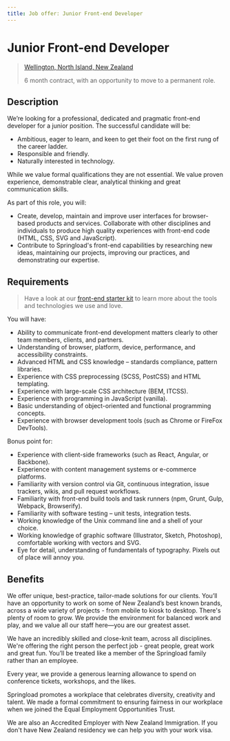 ```yaml
---
title: Job offer: Junior Front-end Developer
---
```


# Junior Front-end Developer

> [Wellington, North Island, New Zealand](https://www.google.co.nz/maps/place/Springload/@-41.292409,174.7778358,19z/data=!3m1!4b1!4m5!3m4!1s0x6d38afd74d81b49b:0xaab8c9f945251dd1!8m2!3d-41.292409!4d174.778383)
> 
> 6 month contract, with an opportunity to move to a permanent role.

## Description

We’re looking for a professional, dedicated and pragmatic front-end developer for a junior position. The successful candidate will be:

- Ambitious, eager to learn, and keen to get their foot on the first rung of the career ladder.
- Responsible and friendly.
- Naturally interested in technology.

While we value formal qualifications they are not essential. We value proven experience, demonstrable clear, analytical thinking and great communication skills.

As part of this role, you will:

- Create, develop, maintain and improve user interfaces for browser-based products and services. Collaborate with other disciplines and individuals to produce high quality experiences with front-end code (HTML, CSS, SVG and JavaScript).
- Contribute to Springload's front-end capabilities by researching new ideas, maintaining our projects, improving our practices, and demonstrating our expertise.

## Requirements

> Have a look at our [front-end starter kit](https://github.com/springload/frontend-starter-kit/) to learn more about the tools and technologies we use and love.

You will have:

- Ability to communicate front-end development matters clearly to other team members, clients, and partners.
- Understanding of browser, platform, device, performance, and accessibility constraints.
- Advanced HTML and CSS knowledge – standards compliance, pattern libraries.
- Experience with CSS preprocessing (SCSS, PostCSS) and HTML templating.
- Experience with large-scale CSS architecture (BEM, ITCSS).
- Experience with programming in JavaScript (vanilla).
- Basic understanding of object-oriented and functional programming concepts.
- Experience with browser development tools (such as Chrome or FireFox DevTools).

Bonus point for:

- Experience with client-side frameworks (such as React, Angular, or Backbone).
- Experience with content management systems or e-commerce platforms.
- Familiarity with version control via Git, continuous integration, issue trackers, wikis, and pull request workflows.
- Familiarity with front-end build tools and task runners (npm, Grunt, Gulp, Webpack, Browserify).
- Familiarity with software testing – unit tests, integration tests.
- Working knowledge of the Unix command line and a shell of your choice.
- Working knowledge of graphic software (Illustrator, Sketch, Photoshop), comfortable working with vectors and SVG.
- Eye for detail, understanding of fundamentals of typography. Pixels out of place will annoy you.

## Benefits

We offer unique, best-practice, tailor-made solutions for our clients. You’ll have an opportunity to work on some of New Zealand’s best known brands, across a wide variety of projects - from mobile to kiosk to desktop. There's plenty of room to grow. We provide the environment for balanced work and play, and we value all our staff here—you are our greatest asset.

We have an incredibly skilled and close-knit team, across all disciplines. We're offering the right person the perfect job - great people, great work and great fun. You’ll be treated like a member of the Springload family rather than an employee.

Every year, we provide a generous learning allowance to spend on conference tickets, workshops, and the likes.

Springload promotes a workplace that celebrates diversity, creativity and talent. We made a formal commitment to ensuring fairness in our workplace when we joined the Equal Employment Opportunities Trust.

We are also an Accredited Employer with New Zealand Immigration. If you don't have New Zealand residency we can help you with your work visa.
